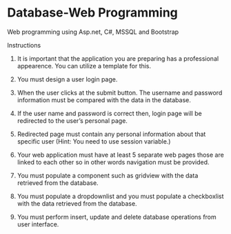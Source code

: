 # Database-Web Programming
 Web programming using Asp.net, C#, MSSQL and Bootstrap

Instructions

1. It is important that the application you are preparing has a professional appearence. You can utilize a 
template for this.

2. You must design a user login page.

3. When the user clicks at the submit button. The username and password information must be compared with 
the data in the database.

4. If the user name and password is correct then, login page will be redirected to the user’s personal page. 

5. Redirected page must contain any personal information about that specific user
(Hint: You need to use session variable.)

7. Your web application must have at least 5 separate web pages those are linked to each other so in other 
words navigation must be provided.

8. You must populate a component such as gridview with the data retrieved from the database.

9. You must populate a dropdownlist and you must populate a checkboxlist with the data retrieved from the 
database.

10. You must perform insert, update and delete database operations from user interface.
